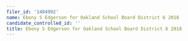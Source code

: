 ```yaml
---
filer_id: '1404992'
name: Ebony S Edgerson for Oakland School Board District 6 2018
candidate_controlled_id: ''
title: Ebony S Edgerson for Oakland School Board District 6 2018
---
```

